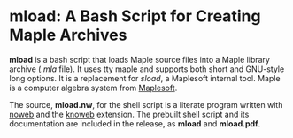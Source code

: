 <!--*- markdown -*-->
mload: A Bash Script for Creating Maple Archives
================================================

**mload** is a bash script that loads Maple source files into a Maple
library archive (*.mla* file).  It uses tty maple and supports both
short and GNU-style long options.  It is a replacement for *sload*, a
Maplesoft internal tool.  Maple is a computer algebra system from
[Maplesoft](https://www.maplesoft.com).

The source, **mload.nw**, for the shell script is a literate program
written with [noweb](https:github.com/nrnrnr/noweb) and the
[knoweb](https:github.com/JoeRiel/knoweb) extension.  The prebuilt
shell script and its documentation are included in the release, as
**mload** and **mload.pdf**.
